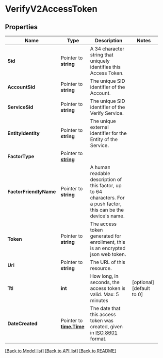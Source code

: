 # VerifyV2AccessToken

## Properties

Name | Type | Description | Notes
------------ | ------------- | ------------- | -------------
**Sid** | Pointer to **string** | A 34 character string that uniquely identifies this Access Token. |
**AccountSid** | Pointer to **string** | The unique SID identifier of the Account. |
**ServiceSid** | Pointer to **string** | The unique SID identifier of the Verify Service. |
**EntityIdentity** | Pointer to **string** | The unique external identifier for the Entity of the Service. |
**FactorType** | Pointer to [**string**](AccessTokenEnumFactorTypes.md) |  |
**FactorFriendlyName** | Pointer to **string** | A human readable description of this factor, up to 64 characters. For a push factor, this can be the device's name. |
**Token** | Pointer to **string** | The access token generated for enrollment, this is an encrypted json web token. |
**Url** | Pointer to **string** | The URL of this resource. |
**Ttl** | **int** | How long, in seconds, the access token is valid. Max: 5 minutes |[optional] [default to 0]
**DateCreated** | Pointer to [**time.Time**](time.Time.md) | The date that this access token was created, given in [ISO 8601](https://en.wikipedia.org/wiki/ISO_8601) format. |

[[Back to Model list]](../README.md#documentation-for-models) [[Back to API list]](../README.md#documentation-for-api-endpoints) [[Back to README]](../README.md)


